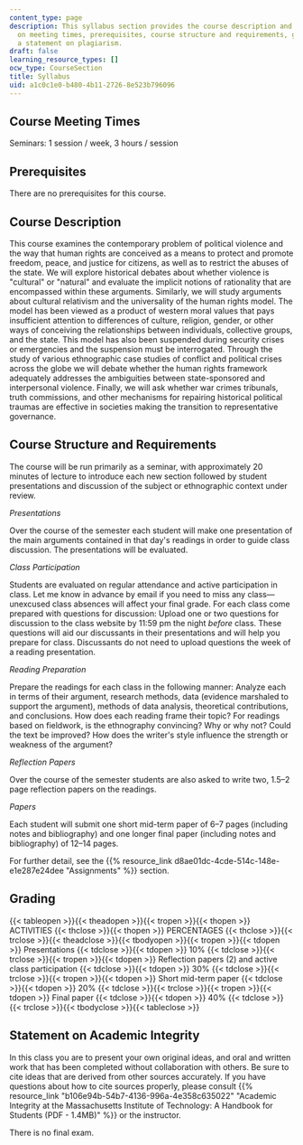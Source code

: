 ```yaml
---
content_type: page
description: This syllabus section provides the course description and information
  on meeting times, prerequisites, course structure and requirements, grading, and
  a statement on plagiarism.
draft: false
learning_resource_types: []
ocw_type: CourseSection
title: Syllabus
uid: a1c0c1e0-b480-4b11-2726-8e523b796096
---
```

## Course Meeting Times

Seminars: 1 session / week, 3 hours / session

## Prerequisites

There are no prerequisites for this course.

## Course Description

This course examines the contemporary problem of political violence and the way that human rights are conceived as a means to protect and promote freedom, peace, and justice for citizens, as well as to restrict the abuses of the state. We will explore historical debates about whether violence is "cultural" or "natural" and evaluate the implicit notions of rationality that are encompassed within these arguments. Similarly, we will study arguments about cultural relativism and the universality of the human rights model. The model has been viewed as a product of western moral values that pays insufficient attention to differences of culture, religion, gender, or other ways of conceiving the relationships between individuals, collective groups, and the state. This model has also been suspended during security crises or emergencies and the suspension must be interrogated. Through the study of various ethnographic case studies of conflict and political crises across the globe we will debate whether the human rights framework adequately addresses the ambiguities between state-sponsored and interpersonal violence. Finally, we will ask whether war crimes tribunals, truth commissions, and other mechanisms for repairing historical political traumas are effective in societies making the transition to representative governance.

## Course Structure and Requirements

The course will be run primarily as a seminar, with approximately 20 minutes of lecture to introduce each new section followed by student presentations and discussion of the subject or ethnographic context under review.

*Presentations*

Over the course of the semester each student will make one presentation of the main arguments contained in that day's readings in order to guide class discussion. The presentations will be evaluated.

*Class Participation*

Students are evaluated on regular attendance and active participation in class. Let me know in advance by email if you need to miss any class—unexcused class absences will affect your final grade. For each class come prepared with questions for discussion: Upload one or two questions for discussion to the class website by 11:59 pm the night *before* class. These questions will aid our discussants in their presentations and will help you prepare for class. Discussants do not need to upload questions the week of a reading presentation.

*Reading Preparation*

Prepare the readings for each class in the following manner: Analyze each in terms of their argument, research methods, data (evidence marshaled to support the argument), methods of data analysis, theoretical contributions, and conclusions. How does each reading frame their topic? For readings based on fieldwork, is the ethnography convincing? Why or why not? Could the text be improved? How does the writer's style influence the strength or weakness of the argument?

*Reflection Papers*

Over the course of the semester students are also asked to write two, 1.5–2 page reflection papers on the readings.

*Papers*

Each student will submit one short mid-term paper of 6–7 pages (including notes and bibliography) and one longer final paper (including notes and bibliography) of 12–14 pages.

For further detail, see the {{% resource_link d8ae01dc-4cde-514c-148e-e1e287e24dee "Assignments" %}} section.

## Grading

{{< tableopen >}}{{< theadopen >}}{{< tropen >}}{{< thopen >}}
ACTIVITIES
{{< thclose >}}{{< thopen >}}
PERCENTAGES
{{< thclose >}}{{< trclose >}}{{< theadclose >}}{{< tbodyopen >}}{{< tropen >}}{{< tdopen >}}
Presentations
{{< tdclose >}}{{< tdopen >}}
10%
{{< tdclose >}}{{< trclose >}}{{< tropen >}}{{< tdopen >}}
Reflection papers (2) and active class participation
{{< tdclose >}}{{< tdopen >}}
30%
{{< tdclose >}}{{< trclose >}}{{< tropen >}}{{< tdopen >}}
Short mid-term paper
{{< tdclose >}}{{< tdopen >}}
20%
{{< tdclose >}}{{< trclose >}}{{< tropen >}}{{< tdopen >}}
Final paper
{{< tdclose >}}{{< tdopen >}}
40%
{{< tdclose >}}{{< trclose >}}{{< tbodyclose >}}{{< tableclose >}}

## Statement on Academic Integrity

In this class you are to present your own original ideas, and oral and written work that has been completed without collaboration with others. Be sure to cite ideas that are derived from other sources accurately. If you have questions about how to cite sources properly, please consult {{% resource_link "b106e94b-54b7-4136-996a-4e358c635022" "Academic Integrity at the Massachusetts Institute of Technology: A Handbook for Students (PDF - 1.4MB)" %}} or the instructor.

There is no final exam.